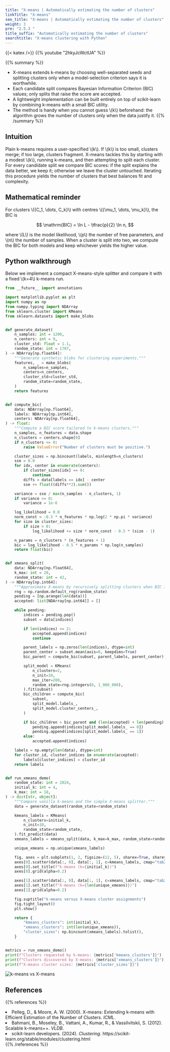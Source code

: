 ```yaml
---
title: "X-means | Automatically estimating the number of clusters"
linkTitle: "X-means"
seo_title: "X-means | Automatically estimating the number of clusters"
weight: 3
pre: "2.5.3 "
title_suffix: "Automatically estimating the number of clusters"
searchtitle: "X-means clustering with Python"
---
```


{{< katex />}}
{{% youtube "2hkyJcWctUA" %}}

{{% summary %}}
- X-means extends k-means by choosing well-separated seeds and splitting clusters only when a model-selection criterion says it is worthwhile.
- Each candidate split compares Bayesian Information Criterion (BIC) values; only splits that raise the score are accepted.
- A lightweight implementation can be built entirely on top of scikit-learn by combining k-means with a small BIC utility.
- The method is handy when you cannot guess \\(k\\) beforehand: the algorithm grows the number of clusters only when the data justify it.
{{% /summary %}}

## Intuition
Plain k-means requires a user-specified \\(k\\). If \\(k\\) is too small, clusters merge; if too large, clusters fragment. X-means tackles this by starting with a modest \\(k\\), running k-means, and then attempting to split each cluster. For every candidate split we compare BIC scores: if the split explains the data better, we keep it; otherwise we leave the cluster untouched. Iterating this procedure yields the number of clusters that best balances fit and complexity.

## Mathematical reminder
For clusters \\(\{C_1, \dots, C_k\}\\) with centres \\(\{\mu_1, \dots, \mu_k\}\\), the BIC is

$$
\mathrm{BIC} = \ln L - \tfrac{p}{2} \ln n,
$$

where \\(L\\) is the model likelihood, \\(p\\) the number of free parameters, and \\(n\\) the number of samples. When a cluster is split into two, we compute the BIC for both models and keep whichever yields the higher value.

## Python walkthrough
Below we implement a compact X-means-style splitter and compare it with a fixed \\(k=4\\) k-means run.

```python
from __future__ import annotations

import matplotlib.pyplot as plt
import numpy as np
from numpy.typing import NDArray
from sklearn.cluster import KMeans
from sklearn.datasets import make_blobs


def generate_dataset(
    n_samples: int = 1200,
    n_centers: int = 9,
    cluster_std: float = 1.1,
    random_state: int = 1707,
) -> NDArray[np.float64]:
    """Generate synthetic blobs for clustering experiments."""
    features, _ = make_blobs(
        n_samples=n_samples,
        centers=n_centers,
        cluster_std=cluster_std,
        random_state=random_state,
    )
    return features


def compute_bic(
    data: NDArray[np.float64],
    labels: NDArray[np.int64],
    centers: NDArray[np.float64],
) -> float:
    """Compute a BIC score tailored to k-means clusters."""
    n_samples, n_features = data.shape
    n_clusters = centers.shape[0]
    if n_clusters <= 0:
        raise ValueError("Number of clusters must be positive.")

    cluster_sizes = np.bincount(labels, minlength=n_clusters)
    sse = 0.0
    for idx, center in enumerate(centers):
        if cluster_sizes[idx] == 0:
            continue
        diffs = data[labels == idx] - center
        sse += float((diffs**2).sum())

    variance = sse / max(n_samples - n_clusters, 1)
    if variance <= 0:
        variance = 1e-6

    log_likelihood = 0.0
    norm_const = -0.5 * n_features * np.log(2 * np.pi * variance)
    for size in cluster_sizes:
        if size > 0:
            log_likelihood += size * norm_const - 0.5 * (size - 1)

    n_params = n_clusters * (n_features + 1)
    bic = log_likelihood - 0.5 * n_params * np.log(n_samples)
    return float(bic)


def xmeans_split(
    data: NDArray[np.float64],
    k_max: int = 20,
    random_state: int = 42,
) -> NDArray[np.int64]:
    """Approximate X-means by recursively splitting clusters when BIC improves."""
    rng = np.random.default_rng(random_state)
    pending = [np.arange(len(data))]
    accepted: list[NDArray[np.int64]] = []

    while pending:
        indices = pending.pop()
        subset = data[indices]

        if len(indices) <= 2:
            accepted.append(indices)
            continue

        parent_labels = np.zeros(len(indices), dtype=int)
        parent_center = subset.mean(axis=0, keepdims=True)
        bic_parent = compute_bic(subset, parent_labels, parent_center)

        split_model = KMeans(
            n_clusters=2,
            n_init=10,
            max_iter=200,
            random_state=rng.integers(0, 1_000_000),
        ).fit(subset)
        bic_children = compute_bic(
            subset,
            split_model.labels_,
            split_model.cluster_centers_,
        )

        if bic_children > bic_parent and (len(accepted) + len(pending) + 1) < k_max:
            pending.append(indices[split_model.labels_ == 0])
            pending.append(indices[split_model.labels_ == 1])
        else:
            accepted.append(indices)

    labels = np.empty(len(data), dtype=int)
    for cluster_id, cluster_indices in enumerate(accepted):
        labels[cluster_indices] = cluster_id
    return labels


def run_xmeans_demo(
    random_state: int = 2024,
    initial_k: int = 4,
    k_max: int = 18,
) -> dict[str, object]:
    """Compare vanilla k-means and the simple X-means splitter."""
    data = generate_dataset(random_state=random_state)

    kmeans_labels = KMeans(
        n_clusters=initial_k,
        n_init=10,
        random_state=random_state,
    ).fit_predict(data)
    xmeans_labels = xmeans_split(data, k_max=k_max, random_state=random_state + 99)

    unique_xmeans = np.unique(xmeans_labels)

    fig, axes = plt.subplots(1, 2, figsize=(12, 5), sharex=True, sharey=True)
    axes[0].scatter(data[:, 0], data[:, 1], c=kmeans_labels, cmap="tab20", s=10)
    axes[0].set_title(f"k-means (k={initial_k})")
    axes[0].grid(alpha=0.2)

    axes[1].scatter(data[:, 0], data[:, 1], c=xmeans_labels, cmap="tab20", s=10)
    axes[1].set_title(f"X-means (k={len(unique_xmeans)})")
    axes[1].grid(alpha=0.2)

    fig.suptitle("k-means versus X-means cluster assignments")
    fig.tight_layout()
    plt.show()

    return {
        "kmeans_clusters": int(initial_k),
        "xmeans_clusters": int(len(unique_xmeans)),
        "cluster_sizes": np.bincount(xmeans_labels).tolist(),
    }


metrics = run_xmeans_demo()
print(f"Clusters requested by k-means: {metrics['kmeans_clusters']}")
print(f"Clusters discovered by X-means: {metrics['xmeans_clusters']}")
print(f"X-means cluster sizes: {metrics['cluster_sizes']}")
```


![k-means vs X-means](/images/basic/clustering/x-means_block01_en.png)

## References
{{% references %}}
<li>Pelleg, D., &amp; Moore, A. W. (2000). X-means: Extending k-means with Efficient Estimation of the Number of Clusters. <i>ICML</i>.</li>
<li>Bahmani, B., Moseley, B., Vattani, A., Kumar, R., &amp; Vassilvitskii, S. (2012). Scalable k-means++. <i>VLDB</i>.</li>
<li>scikit-learn developers. (2024). <i>Clustering</i>. https://scikit-learn.org/stable/modules/clustering.html</li>
{{% /references %}}
